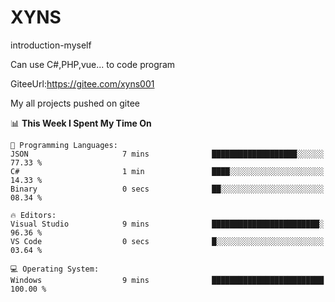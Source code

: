 # XYNS
introduction-myself

Can use C#,PHP,vue... to code program

GiteeUrl:https://gitee.com/xyns001

My all projects pushed on gitee

<!--START_SECTION:waka-->
📊 **This Week I Spent My Time On** 

```text
💬 Programming Languages: 
JSON                     7 mins              ███████████████████░░░░░░   77.33 % 
C#                       1 min               ████░░░░░░░░░░░░░░░░░░░░░   14.33 % 
Binary                   0 secs              ██░░░░░░░░░░░░░░░░░░░░░░░   08.34 % 

🔥 Editors: 
Visual Studio            9 mins              ████████████████████████░   96.36 % 
VS Code                  0 secs              █░░░░░░░░░░░░░░░░░░░░░░░░   03.64 % 

💻 Operating System: 
Windows                  9 mins              █████████████████████████   100.00 % 
```


<!--END_SECTION:waka-->
